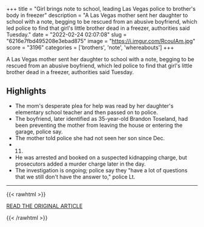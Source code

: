 +++
title = "Girl brings note to school, leading Las Vegas police to brother's body in freezer"
description = "A Las Vegas mother sent her daughter to school with a note, begging to be rescued from an abusive boyfriend, which led police to find that girl's little brother dead in a freezer, authorities said Tuesday."
date = "2022-02-24 02:07:08"
slug = "6216e7fbd495208e3ebad875"
image = "https://i.imgur.com/RcouIAm.jpg"
score = "3196"
categories = ['brothers', 'note', 'whereabouts']
+++

A Las Vegas mother sent her daughter to school with a note, begging to be rescued from an abusive boyfriend, which led police to find that girl's little brother dead in a freezer, authorities said Tuesday.

## Highlights

- The mom's desperate plea for help was read by her daughter's elementary school teacher and then passed on to police.
- The boyfriend, later identified as 35-year-old Brandon Toseland, had been preventing the mother from leaving the house or entering the garage, police say.
- The mother told police she had not seen her son since Dec.
- 11.
- He was arrested and booked on a suspected kidnapping charge, but prosecutors added a murder charge later in the day.
- The investigation is ongoing; police say they "have a lot of questions that we still don't have the answer to," police Lt.

---

{{< rawhtml >}}
  <p class="article-category">
    <a target="_blank" href="https://www.nbcnews.com/news/us-news/girl-brings-note-school-leading-las-vegas-police-brothers-body-freezer-rcna17335">READ THE ORIGINAL ARTICLE</a>
  </p>
{{< /rawhtml >}}
